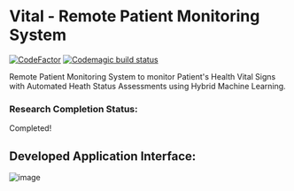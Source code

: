 # Vital - Remote Patient Monitoring System

[![CodeFactor](https://www.codefactor.io/repository/github/hammvdh/vitalrpm/badge)](https://www.codefactor.io/repository/github/hammvdh/vitalrpm)
[![Codemagic build status](https://api.codemagic.io/apps/6442b1e52b16db396ed39d41/6442b1e52b16db396ed39d40/status_badge.svg)](https://codemagic.io/apps/6442b1e52b16db396ed39d41/6442b1e52b16db396ed39d40/latest_build)

Remote Patient Monitoring System to monitor Patient's Health Vital Signs with Automated Heath Status Assessments using Hybrid Machine Learning.

### Research Completion Status:
Completed! 

## Developed Application Interface:
![image](https://user-images.githubusercontent.com/61409165/221426029-16d23958-2478-46ad-897e-28571bfccc7d.png)
